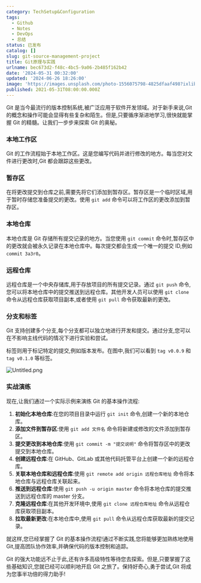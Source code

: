 ```yaml
---
category: TechSetup&Configuration
tags:
  - Github
  - Notes
  - DevOps
  - 总结
status: 已发布
catalog: []
slug: git-source-management-project
title: Git原理与实践
urlname: bec673d2-f48c-4bc5-9a06-2b485f162b42
date: '2024-05-31 00:32:00'
updated: '2024-06-26 18:26:00'
image: 'https://images.unsplash.com/photo-1556075798-4825dfaaf498?ixlib=rb-4.0.3&q=85&fm=jpg&crop=entropy&cs=srgb'
published: 2021-05-31T08:00:00.000Z
---
```


Git 是当今最流行的版本控制系统,被广泛应用于软件开发领域。对于新手来说,Git 的概念和操作可能会显得有些复杂和陌生。但是,只要循序渐进地学习,很快就能掌握 Git 的精髓。让我们一步步来探索 Git 的奥秘。


### 本地工作区


Git 的工作流程始于本地工作区。这是您编写代码并进行修改的地方。每当您对文件进行更改时,Git 都会跟踪这些更改。


### 暂存区


在将更改提交到仓库之前,需要先将它们添加到暂存区。暂存区是一个临时区域,用于暂时存储您准备提交的更改。使用 `git add` 命令可以将工作区的更改添加到暂存区。


### 本地仓库


本地仓库是 Git 存储所有提交记录的地方。当您使用 `git commit` 命令时,暂存区中的更改就会被永久记录在本地仓库中。每次提交都会生成一个唯一的提交 ID,例如 `commit 3a3r0`。


### 远程仓库


远程仓库是一个中央存储库,用于存放项目的所有提交记录。通过 `git push` 命令,您可以将本地仓库中的提交推送到远程仓库。其他开发人员可以使用 `git clone` 命令从远程仓库获取项目副本,或者使用 `git pull` 命令获取最新的更改。


### 分支和标签


Git 支持创建多个分支,每个分支都可以独立地进行开发和提交。通过分支,您可以在不影响主线代码的情况下进行实验和尝试。


标签则用于标记特定的提交,例如版本发布。在图中,我们可以看到 `tag v0.0.9` 和 `tag v0.1.0` 等标签。


![Untitled.png](https://prod-files-secure.s3.us-west-2.amazonaws.com/5d24fe63-e567-4804-86f9-9fdc62e13082/77b77e01-3aab-4add-bdbd-7f489727861d/Untitled.png?X-Amz-Algorithm=AWS4-HMAC-SHA256&X-Amz-Content-Sha256=UNSIGNED-PAYLOAD&X-Amz-Credential=ASIAZI2LB466TREBVBJI%2F20250306%2Fus-west-2%2Fs3%2Faws4_request&X-Amz-Date=20250306T053835Z&X-Amz-Expires=3600&X-Amz-Security-Token=IQoJb3JpZ2luX2VjEN3%2F%2F%2F%2F%2F%2F%2F%2F%2F%2FwEaCXVzLXdlc3QtMiJHMEUCIQCeM3Ez9Vhr8AJ%2BZlizr9JenhEpjeCFwAVLHwOnAtcyoAIgYUhJcT8z5ib555DdzRSBdVr1eITHMbKv4vzZyO5u8Nkq%2FwMIJhAAGgw2Mzc0MjMxODM4MDUiDHk9rki%2FOVmyZn8dACrcA5ThxyI5bmcTCafTgdEEGMIGLUDbOGVd%2F1g8NM7O6IGuWXDBLVhaIVp4BAV641lW3gvVSl%2BcDpzl8nlj8nlRi9Oqj60xGl4OU%2B1ZfxJXph%2FVAQKhxZvJnBdWkWHpMj5WMao5Kc%2Fkw7M9Y7hJRWx9I3ZimcjyrSOgMRZGZJnE8ko6d3Ipvb%2BQWAh%2Fviz32h0nohDqiLzmNGHJQ2EwKi7t%2BFE40Gh8W0SF1GoK%2F10YufEL7XaQSaHtaMTEx85trXJ3dmce8Xn%2BaJ2n5I4bfmCKRAXooiDTlT6e7ndetrZF1mCXtlvzSYiQnrSmSkYMYtggqSecGSreUdWUbjnUSC1MFZ7X0gkbv%2BYiirQF9KOdbC00NCweDsnJXSIxV0HYhmJ3TuLNXTbLPzuMJ%2BFsGkKHHDf5vGs1ciyszLqJOaOhcyuKCDnz6eynkfwnN86YhJZ9vPbdrEzTQ04dLuDfzmnVGy%2FBvvL0nOKf3XiNONyj2dpvWxUsceSWSzj2BxGQ6SDhGZwnSly3uTkBIIMCKPaugkr16Phq4tMgMhjdPnQdG7szjFYnHva5llyy3X%2BoPzhn4dMfWUsB2mLB2QL7aVK2vxWtFzyFwFBUCLuqVue6%2BxxG0SxJ6siQ4saLvxUmMOLWpL4GOqUBOHr%2FfJTz2yc9f0EINdH%2FD5ehmR%2BSwXa1Vns0%2B2tpgDJ7JYYbRJdrAXHwPPkZzJJUMLV7CPi%2BP33tNXRb%2FcjPGkzk34Ka84qSFjWhcA9kOM1qZTCDpa9%2BkZkfyfhuI4y%2BpTp3sFp2H4rUoh5dK3ebcUQVv7IM%2BT5cYwLLzea3DPKIE5yRpW8jHCwJaAK3Yuxm%2Bn4MdkyoKMCnv72uPP4mgrgDaA4p&X-Amz-Signature=6b2556e1084eb5474c2ff7d60319079187e1b51174a6e99a82d1157e0e42938c&X-Amz-SignedHeaders=host&x-id=GetObject)


### 实战演练


现在,让我们通过一个实际示例来演练 Git 的基本操作流程:

1. **初始化本地仓库**:在您的项目目录中运行 `git init` 命令,创建一个新的本地仓库。
2. **添加文件到暂存区**:使用 `git add 文件名` 命令将新建或修改的文件添加到暂存区。
3. **提交更改到本地仓库**:使用 `git commit -m "提交说明"` 命令将暂存区中的更改提交到本地仓库。
4. **创建远程仓库**:在 GitHub、GitLab 或其他代码托管平台上创建一个新的远程仓库。
5. **关联本地仓库和远程仓库**:使用 `git remote add origin 远程仓库地址` 命令将本地仓库与远程仓库关联起来。
6. **推送到远程仓库**:使用 `git push -u origin master` 命令将本地仓库的提交推送到远程仓库的 master 分支。
7. **克隆远程仓库**:在其他开发环境中,使用 `git clone 远程仓库地址` 命令从远程仓库获取项目副本。
8. **拉取最新更改**:在本地仓库中,使用 `git pull` 命令从远程仓库获取最新的提交记录。

就这样,您已经掌握了 Git 的基本操作流程!通过不断实践,您将能够更加熟练地使用 Git,提高团队协作效率,并确保代码的版本控制和追踪。


Git 的强大功能远不止于此,还有许多高级特性等待您去探索。但是,只要掌握了这些基础知识,您就已经可以顺利地开启 Git 之旅了。保持好奇心,勇于尝试,Git 将成为您事半功倍的得力助手!

